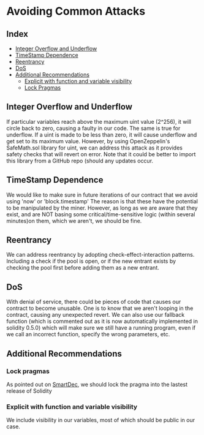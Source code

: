 Avoiding Common Attacks
===

## Index
- [Integer Overflow and Underflow](#integer-overflow-and-underflow)
- [TimeStamp Dependence](#timestamp-dependence)
- [Reentrancy](#reentrancy)
- [DoS](#dos)
- [Additional Recommendations](#additional-recommendations)
    - [Explicit with function and variable visibility](#explicit-with-function-and-variable-visibility)
	- [Lock Pragmas](#lock-pragmas)

## Integer Overflow and Underflow
If particular variables reach above the maximum uint value (2^256), it will circle back to zero, causing a faulty in our code. The same is true for underflow. If a uint is made to be less than zero, it will cause underflow and get set to its maximum value.
However, by using OpenZeppelin's SafeMath.sol library for uint, we can address this attack as it provides safety checks that will revert on error. Note that it could be better to import this library from a GitHub repo (should any updates occur.

## TimeStamp Dependence
We would like to make sure in future iterations of our contract that we avoid using 'now' or 'block.timestamp'
The reason is that these have the potential to be manipulated by the miner. 
However, as long as we are aware that they exist, and are NOT basing some critical/time-sensitive logic (within several minutes)on them, which we aren't, we should be fine.

## Reentrancy
We can address reentrancy by adopting check-effect-interaction patterns. Including a check if the pool is open, or if the new entrant exists by checking the pool first before adding them as a new entrant.  

## DoS
With denial of service, there could be pieces of code that causes our contract to become unusable.  One is to know that we aren't looping in the contract, causing any unexpected revert. We can also use our fallback function (which is commented out as it is now automatically implemented in solidity 0.5.0) which will make sure we still have a running program, even if we call an incorrect function, specify the wrong parameters, etc. 

## Additional Recommendations
### Lock pragmas
As pointed out on [SmartDec](https://tool.smartdec.net/), we should lock the pragma into the lastest release of Solidity
### Explicit with function and variable visibility
We include visibility in our variables, most of which should be public in our case.
